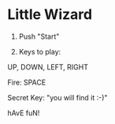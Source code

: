 # Little Wizard
 
1. Push "Start"

2. Keys to play: 

UP, DOWN, LEFT, RIGHT

Fire: SPACE

Secret Key: "you will find it :-)"


hAvE fuN! 